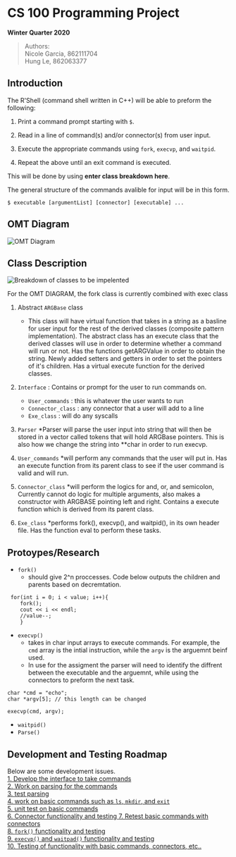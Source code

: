 # CS 100 Programming Project
**Winter Quarter 2020**
>Authors:  
Nicole Garcia, 862111704   
Hung Le, 862063377  


## Introduction
The R'Shell (command shell written in C++) will be able to preform the following:

1. Print a command prompt starting with `$`.
2. Read in a line of command(s) and/or connector(s) from user input.  

3. Execute the appropriate commands using `fork`, `execvp`, and `waitpid`.
4. Repeat the above until an exit command is executed.  

This will be done by using **enter class breakdown here**.

The general structure of the commands avalible for input will be in this form.
```
$ executable [argumentList] [connector] [executable] ...
```

## OMT Diagram
    
![OMT Diagram](https://github.com/cs100/assignment-teamteam/blob/master/images/OML%20DIagram.jpg?raw=true)



## Class Description
![Breakdown of classes to be impelented](https://camo.githubusercontent.com/296f638fb195719e6d6affd90adf4e1e82d9f604/68747470733a2f2f692e6779617a6f2e636f6d2f30653965393836316135393235666636363436356631356231643162356363332e706e67)

For the OMT DIAGRAM, the fork class is currently combined with exec class
 
1. Abstract `ARGBase` class
    * This class will have virtual function that takes in a string as a basline for user input for the rest of the derived classes (composite pattern implementation). The abstract class has an execute class that the derived classes will use in order to determine whether a command will run or not. Has the functions getARGValue in order to obtain the string. Newly added setters and getters in order to set the pointers of it's children. Has a virtual execute function for the derived classes. 
2. `Interface` : Contains or prompt for the user to run commands on.
    * `User_commands` : this is whatever the user wants to run
    *  `Connector_class` : any connector that a user will add to a line
    * `Exe_class` : will do any syscalls
3. `Parser` 
	*Parser will parse the user input into string that will then be stored in a vector called tokens that will hold ARGBase pointers. This is also how we change the string into **char in order to run execvp.

4. `User_commands`
    	*will perform any commands that the user will put in. Has an execute function from its parent class to see if the user command is valid and will run.
5. `Connector_class`
	*will perform the logics for and, or, and semicolon, Currently cannot do logic for multiple arguments, also makes a constructor with ARGBASE pointing left and right. Contains a execute function which is derived from its parent class.
    
6. `Exe_class`
	*performs fork(), execvp(), and waitpid(), in its own header file. Has the function eval to perform these tasks.
    

## Protoypes/Research 

- `fork()`
    * should give 2^n proccesses. Code below outputs the children and parents based on decremtation.
```
 for(int i = 0; i < value; i++){
    fork();
    cout << i << endl;
    //value--;
    }
```
- `execvp()`
    * takes in char input arrays to execute commands. For example, the `cmd` array is the intial instruction, while the `argv` is the arguemnt beinf used.
     * In use for the assigment the parser will need to identify the diffrent between the executable and the arguemnt, while using the connectors to preform the next task.

```
char *cmd = "echo";
char *argv[5]; // this length can be changed 

execvp(cmd, argv);

```  

- `waitpid()`
- `Parse()`

## Development and Testing Roadmap

Below are some development issues.  
[1. Develop the interface to take commands ](https://github.com/cs100/assignment-teamteam/issues/1#issue-556420534)   
[2. Work on parsing for the commands](https://github.com/cs100/assignment-teamteam/issues/2#issue-556421562)  
[3. test parsing](https://github.com/cs100/assignment-teamteam/issues/3#issue-556422455)  
[4. work on basic commands such as `ls`, `mkdir`, and `exit`](https://github.com/cs100/assignment-teamteam/issues/4#issue-556422892)  
[5. unit test on basic commands](https://github.com/cs100/assignment-teamteam/issues/5#issue-556423312)  
[6. Connector functionality and testing ](https://github.com/cs100/assignment-teamteam/issues/6#issue-556424991) 
[7. Retest basic commands with connectors](https://github.com/cs100/assignment-teamteam/issues/7#issue-556425469)  
[8. `fork()` functionality and testing](https://github.com/cs100/assignment-teamteam/issues/8#issue-556425788)  
[9. `execvp()` and `waitpad()` functionality and testing](https://github.com/cs100/assignment-teamteam/issues/9#issue-556426529)  
[10. Testing of functionality with basic commands, connectors, etc..](https://github.com/cs100/assignment-teamteam/issues/10#issue-556426755)
